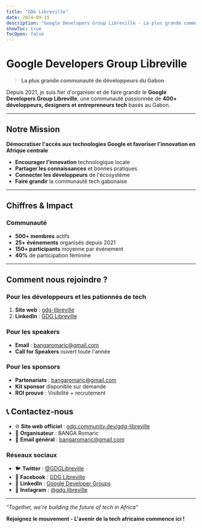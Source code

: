 ```yaml
---
title: "GDG Libreville"
date: 2024-09-15
description: "Google Developers Group Libreville - La plus grande communauté de développeurs du Gabon"
showToc: true
TocOpen: false
---
```


# Google Developers Group Libreville

> **La plus grande communauté de développeurs du Gabon**

Depuis 2021, je suis fier d'organiser et de faire grandir le **Google Developers Group Libreville**, une communauté passionnée de **400+ développeurs, designers et entrepreneurs tech** basés au Gabon.

---

## Notre Mission

**Démocratiser l'accès aux technologies Google et favoriser l'innovation en Afrique centrale**

- **Encourager l'innovation** technologique locale
- **Partager les connaissances** et bonnes pratiques
- **Connecter les développeurs** de l'écosystème
- **Faire grandir** la communauté tech gabonaise

---

## Chiffres & Impact

### Communauté
- **500+ membres** actifs
- **25+ événements** organisés depuis 2021
- **150+ participants** moyenne par événement
- **40%** de participation féminine

---

## Comment nous rejoindre ?

### Pour les développeurs et les pationnés de tech
1. **Site web** : [gdg-libreville](https://gdg.community.dev/gdg-libreville/)
2. **LinkedIn** : [GDG Libreville](https://linkedin.com/company/gdg-libreville)

### Pour les speakers
- **Email** : bangaromaric@gmail.com
- **Call for Speakers** ouvert toute l'année

### Pour les sponsors
-  **Partenariats** : bangaromaric@gmail.com
-  **Kit sponsor** disponible sur demande
-  **ROI prouvé** : Visibilité + recrutement

## 📞 Contactez-nous

- 🌐 **Site web officiel** : [gdg.community.dev/gdg-libreville](https://gdg.community.dev/gdg-libreville/)
- 📧 **Organisateur** : BANGA Romaric
- 📧 **Email général** : bangaromaric@gmail.com

### Réseaux sociaux
- 🐦 **Twitter** : [@GDGLibreville](https://www.twitter.com/GDGLibreville)
- 📘 **Facebook** : [GDG Libreville](https://www.facebook.com/gdglibreville/)
- 💼 **LinkedIn** : [Google Developer Groups](https://www.linkedin.com/showcase/google-developer-groups/about/)
- 📸 **Instagram** : [@gdg.libreville](https://instagram.com/gdg.libreville)

---

*"Together, we're building the future of tech in Africa"*

**Rejoignez le mouvement - L'avenir de la tech africaine commence ici !**